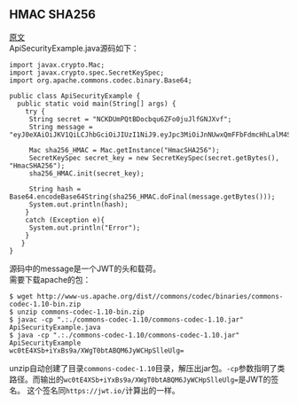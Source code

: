 ## HMAC SHA256
[原文](http://www.cnblogs.com/rubekid/p/5989912.html)  
ApiSecurityExample.java源码如下：
```
import javax.crypto.Mac;
import javax.crypto.spec.SecretKeySpec;
import org.apache.commons.codec.binary.Base64;

public class ApiSecurityExample {
  public static void main(String[] args) {
    try {
     String secret = "NCKDUmPQtBDocbqu6ZFo0juJlfGNJXvf";
     String message = "eyJ0eXAiOiJKV1QiLCJhbGciOiJIUzI1NiJ9.eyJpc3MiOiJnNUwxQmFFbFdmcHhLalM4SUpsdWNFczk5VEZ0b2g4WiJ9";

     Mac sha256_HMAC = Mac.getInstance("HmacSHA256");
     SecretKeySpec secret_key = new SecretKeySpec(secret.getBytes(), "HmacSHA256");
     sha256_HMAC.init(secret_key);

     String hash = Base64.encodeBase64String(sha256_HMAC.doFinal(message.getBytes()));
     System.out.println(hash);
    }
    catch (Exception e){
     System.out.println("Error");
    }
   }
}
```
源码中的message是一个JWT的头和载荷。  
需要下载apache的包：
```
$ wget http://www-us.apache.org/dist//commons/codec/binaries/commons-codec-1.10-bin.zip
$ unzip commons-codec-1.10-bin.zip
$ javac -cp ".:./commons-codec-1.10/commons-codec-1.10.jar" ApiSecurityExample.java
$ java -cp ".:./commons-codec-1.10/commons-codec-1.10.jar" ApiSecurityExample
wc0tE4XSb+iYxBs9a/XWgT0btABQM6JyWCHpSlleUlg=
```
unzip自动创建了目录`commons-codec-1.10`目录，解压出jar包。`-cp`参数指明了类路径。而输出的`wc0tE4XSb+iYxBs9a/XWgT0btABQM6JyWCHpSlleUlg=`是JWT的签名。
这个签名同`https://jwt.io/`计算出的一样。
